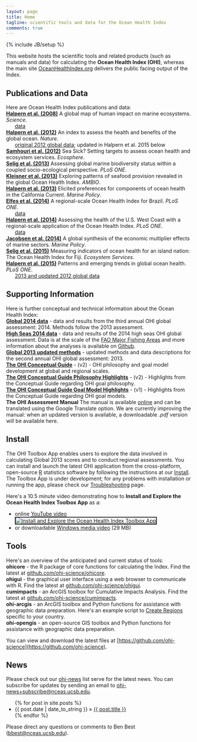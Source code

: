 ```yaml
---
layout: page
title: Home
tagline: scientific tools and data for the Ocean Health Index
comments: true
---
```

{% include JB/setup %}

This website hosts the scientific tools and related products (such as manuals and data) for calculating the **Ocean Health Index (OHI)**, whereas the main site [OceanHealthIndex.org](http://oceanhealthindex.org) delivers the public facing output of the Index.


## Publications and Data
Here are Ocean Health Index publications and data:  
**[Halpern et al. (2008)](http://www.sciencemag.org/content/319/5865/948.abstract)** A global map of human impact on marine ecosystems. *Science*.  
&nbsp;&nbsp;&nbsp;&nbsp;&nbsp;&nbsp;[data](https://www.nceas.ucsb.edu/globalmarine/impacts)  
**[Halpern et al. (2012)](http://www.nature.com/nature/journal/v488/n7413/full/nature11397.html)** An index to assess the health and benefits of the global ocean. *Nature*.  
&nbsp;&nbsp;&nbsp;&nbsp;&nbsp;&nbsp;[original 2012 global data](ftp://ohi.nceas.ucsb.edu/pub/data/2012/layers.html); updated in Halpern et al. 2015 below  
**[Samhouri et al. (2012)](http://www.esajournals.org/doi/abs/10.1890/ES11-00366.1)** Sea Sick? Setting targets to assess ocean health and ecosystem services. *Ecosphere*.  
**[Selig et al. (2013)](http://www.plosone.org/article/info%3Adoi%2F10.1371%2Fjournal.pone.0060284)** Assessing global marine biodiversity status within a coupled socio-ecological perspective. *PLoS ONE*.  
**[Kleisner et al. (2013)](http://link.springer.com/article/10.1007/s13280-013-0447-x)** Exploring patterns of seafood provision revealed in the global Ocean Health Index. *AMBIO*.  
**[Halpern et al. (2013)](http://www.sciencedirect.com/science/article/pii/S0308597X13000286)** Elicited preferences for components of ocean health in the California Current. *Marine Policy*.  
**[Elfes et al. (2014)](http://www.plosone.org/article/info%3Adoi%2F10.1371%2Fjournal.pone.0092589)** A regional-scale Ocean Health Index for Brazil. *PLoS ONE*.  
&nbsp;&nbsp;&nbsp;&nbsp;&nbsp;&nbsp;[data](http://ohi.nceas.ucsb.edu/data/br-2012/)  
**[Halpern et al. (2014)](http://www.plosone.org/article/info%3Adoi%2F10.1371%2Fjournal.pone.0098995)** Assessing the health of the U.S. West Coast with a regional-scale application of the Ocean Health Index. *PLoS ONE*.  
&nbsp;&nbsp;&nbsp;&nbsp;&nbsp;&nbsp;[data](https://github.com/OHI-Science/ohi-uswest/blob/master/USwest_PLOS.zip?raw=true)  
**[Jacobsen et al. (2014)](http://www.sciencedirect.com/science/article/pii/S0308597X13002169)** A global synthesis of the economic multiplier effects of marine sectors. *Marine Policy*.  
**[Selig et al. (2015)](http://www.sciencedirect.com/science/article/pii/S2212041614001363)** Measuring indicators of ocean health for an island nation: The Ocean Health Index for Fiji. *Ecosystem Services*.  
**[Halpern et al. (2015)](http://journals.plos.org/plosone/article?id=10.1371/journal.pone.0117863)** Patterns and emerging trends in global ocean health. *PLoS ONE*.  
&nbsp;&nbsp;&nbsp;&nbsp;&nbsp;&nbsp;[2013 and updated 2012 global data](https://github.com/OHI-Science/ohi-global/blob/master/eez2013/OHI2013_PLOS.zip?raw=true)  


## Supporting Information
Here is further conceptual and technical information about the Ocean Health Index:  
**[Global 2014 data](https://github.com/OHI-Science/ohi-global/blob/dev/global2014/OHI%202014_website.zip?raw=true)** - data and results from the third annual OHI global assessment: 2014. Methods follow the 2013 assessment.  
**[High Seas 2014 data](https://github.com/OHI-Science/ohi-global/blob/dev/global2014/OHI_2014_HighSeas_website.zip?raw=true)** - data and results of the 2014 high seas OHI global assessment. Data is at the scale of the [FAO Major Fishing Areas](http://www.fao.org/fishery/area/search/en) and more information about the analyses is available on [Github](https://github.com/OHI-Science/ohi-global/tree/master/highseas2014).   
**[Global 2013 updated methods](http://www.nceas.ucsb.edu/~jstewart/Halpern_etal_SuppInfo_Global2013.pdf)** - updated methods and data descriptions for the second annual OHI global assessment: 2013.  
**[The OHI Conceptual Guide](http://www.nceas.ucsb.edu/~jstewart/OHIGuide_v2.pdf)** - (v2) - OHI philosophy and goal model development at global and regional scales.  
**[The OHI Conceptual Guide Philosophy Highlights](http://www.nceas.ucsb.edu/~jstewart/OHIGuide_PhilosophyHighlights_v2.pdf)** - (v2) - Highlights from the Conceptual Guide regarding OHI goal philosophy.  
**[The OHI Conceptual Guide Goal Model Highlights](http://www.nceas.ucsb.edu/~jstewart/OHIGuide_ModelHighlights_v1.pdf)** - (v1) - Highlights from the Conceptual Guide regarding OHI goal models.  
**The OHI Assessment Manual** The manual is available [online](http://ohi-science.org/manual/index.html) and can be translated using the Google Translate option. We are currently improving the manual: when an updated version is available, a downloadable *.pdf* version will be available here.  

## Install
The OHI Toolbox App enables users to explore the data involved in calculating Global 2013 scores and to conduct regional assessments. You can install and launch the latest OHI application from the cross-platform, open-source [R](http://www.r-project.org) statistics software by following the instructions at our [Install](/pages/install.html). The Toolbox App is under development; for any problems with installation or running the app, please check our [Troubleshooting](/pages/troubleshoot.html) page.

Here's a 10.5 minute video demonstrating how to **Install and Explore the Ocean Health Index Toolbox App** as a:
<ul><li>online <a href="http://www.youtube.com/watch?feature=player_embedded&amp;v=v8Dtke2y2uE" target="_blank">YouTube video<br><img src="http://img.youtube.com/vi/v8Dtke2y2uE/mqdefault.jpg" alt="Install and Explore the Ocean Health Index Toolbox App" border="2"/></a></li><li>or downloadable <a href="http://ohi.nceas.ucsb.edu/video/ohi_app_install_explore.wmv">Windows media video</a> (29 MB)</li></ul>


## Tools
Here's an overview of the anticipated and current status of tools:  
**ohicore** - the R package of core functions for calculating the Index. Find the latest at [github.com/ohi-science/ohicore](http://github.com/ohi-science/ohicore).  
**ohigui** - the graphical user interface using a web browser to communicate with R. Find the latest at [github.com/ohi-science/ohigui](http://github.com/ohi-science/ohigui).  
**cumimpacts** - an ArcGIS toolbox for Cumulative Impacts Analysis. Find the latest at [github.com/ohi-science/cumimpacts](https://github.com/OHI-Science/cumimpacts).  
**ohi-arcgis** - an ArcGIS toolbox and Python functions for assistance with geographic data preparation. Here's an example script to [Create Regions](/pages/create_regions.html) specific to your country.  
**ohi-opengis** - an open-source GIS toolbox and Python functions for assistance with geographic data preparation.

You can view and download the latest files at [https://github.com/ohi-science](https://github.com/ohi-science).

## News
Please check out our [ohi-news](http://groups.google.com/a/nceas.ucsb.edu/group/ohi-news) list serve for the latest news. You can subscribe for updates by sending an email to [ohi-news+subscribe@nceas.ucsb.edu](mailto:ohi-news+subscribe@nceas.ucsb.edu).

<ul class="posts">
  {% for post in site.posts %}
    <li><span>{{ post.date | date_to_string }}</span> &raquo; <a href="{{ BASE_PATH }}{{ post.url }}">{{ post.title }}</a></li>
  {% endfor %}
</ul>

Please direct any questions or comments to Ben Best ([bbest@nceas.ucsb.edu](mailto:bbest@nceas.ucsb.edu)).
